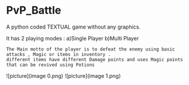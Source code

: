 # PvP_Battle

A python coded TEXTUAL game without any graphics.
  
  It has 2 playing modes : 
    a)Single Player 
    b)Multi Player 
    
    The Main motto of the player is to defeat the enemy using basic attacks , Magic or items in inventory .
    different items have different Damage points and uses Magic points that can be revived using Potions 
    
![picture](image 0.png)
![picture](image 1.png)
